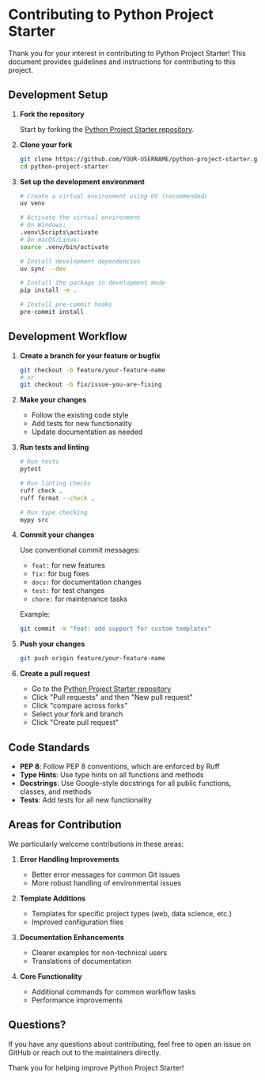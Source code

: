 # Contributing to Python Project Starter

Thank you for your interest in contributing to Python Project Starter! This document provides guidelines and instructions for contributing to this project.

## Development Setup

1. **Fork the repository**

   Start by forking the [Python Project Starter repository](https://github.com/arthur0211/python-project-starter).

2. **Clone your fork**

   ```bash
   git clone https://github.com/YOUR-USERNAME/python-project-starter.git
   cd python-project-starter
   ```

3. **Set up the development environment**

   ```bash
   # Create a virtual environment using UV (recommended)
   uv venv

   # Activate the virtual environment
   # On Windows:
   .venv\Scripts\activate
   # On macOS/Linux:
   source .venv/bin/activate

   # Install development dependencies
   uv sync --dev

   # Install the package in development mode
   pip install -e .

   # Install pre-commit hooks
   pre-commit install
   ```

## Development Workflow

1. **Create a branch for your feature or bugfix**

   ```bash
   git checkout -b feature/your-feature-name
   # or
   git checkout -b fix/issue-you-are-fixing
   ```

2. **Make your changes**

   - Follow the existing code style
   - Add tests for new functionality
   - Update documentation as needed

3. **Run tests and linting**

   ```bash
   # Run tests
   pytest

   # Run linting checks
   ruff check .
   ruff format --check .

   # Run type checking
   mypy src
   ```

4. **Commit your changes**

   Use conventional commit messages:
   - `feat:` for new features
   - `fix:` for bug fixes
   - `docs:` for documentation changes
   - `test:` for test changes
   - `chore:` for maintenance tasks

   Example:
   ```bash
   git commit -m "feat: add support for custom templates"
   ```

5. **Push your changes**

   ```bash
   git push origin feature/your-feature-name
   ```

6. **Create a pull request**

   - Go to the [Python Project Starter repository](https://github.com/arthur0211/python-project-starter)
   - Click "Pull requests" and then "New pull request"
   - Click "compare across forks"
   - Select your fork and branch
   - Click "Create pull request"

## Code Standards

- **PEP 8**: Follow PEP 8 conventions, which are enforced by Ruff
- **Type Hints**: Use type hints on all functions and methods
- **Docstrings**: Use Google-style docstrings for all public functions, classes, and methods
- **Tests**: Add tests for all new functionality

## Areas for Contribution

We particularly welcome contributions in these areas:

1. **Error Handling Improvements**
   - Better error messages for common Git issues
   - More robust handling of environmental issues

2. **Template Additions**
   - Templates for specific project types (web, data science, etc.)
   - Improved configuration files

3. **Documentation Enhancements**
   - Clearer examples for non-technical users
   - Translations of documentation

4. **Core Functionality**
   - Additional commands for common workflow tasks
   - Performance improvements

## Questions?

If you have any questions about contributing, feel free to open an issue on GitHub or reach out to the maintainers directly.

Thank you for helping improve Python Project Starter!
